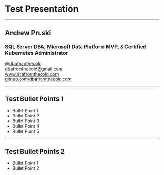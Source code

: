# Test Presentation

---

## Andrew Pruski

### SQL Server DBA, Microsoft Data Platform MVP, & Certified Kubernetes Administrator
<!-- .slide: style="text-align: left;"> -->
<i class="fab fa-twitter"></i><a href="https://twitter.com/dbafromthecold">  @dbafromthecold</a><br>
<i class="fas fa-envelope"></i>  dbafromthecold@gmail.com<br>
<i class="fab fa-wordpress"></i>  www.dbafromthecold.com<br>
<i class="fab fa-github"></i><a href="https://github.com/dbafromthecold">  github.com/dbafromthecold.com</a>

---

## Test Bullet Points 1

- Bullet Point 1
- Bullet Point 2
- Bullet Point 3
- Bullet Point 4
- Bullet Point 5

---

## Test Bullet Points 2

<ul>
    <li class="fragment">Bullet Point 1</li>
    <li class="fragment">Bullet Point 2</li>
</ul>